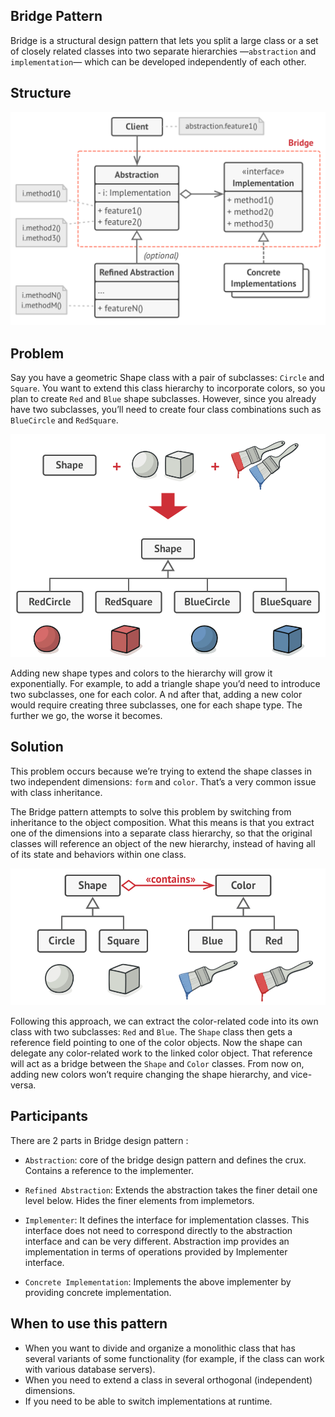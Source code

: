 ## Bridge Pattern
Bridge is a structural design pattern that lets you split a large class or a set of closely related classes into two 
separate hierarchies —`abstraction` and `implementation`— which can be developed independently of each other.

## Structure
![](../../../../../../../../docs/img/bridge-pattern.png)

## Problem
Say you have a geometric Shape class with a pair of subclasses: `Circle` and `Square`. 
You want to extend this class hierarchy to incorporate colors, so you plan to create `Red` and `Blue` shape subclasses. 
However, since you already have two subclasses, you’ll need to create four class combinations such as `BlueCircle` and 
`RedSquare`.

![](../../../../../../../../docs/img/bridge-pattern-problem.png)

Adding new shape types and colors to the hierarchy will grow it exponentially. 
For example, to add a triangle shape you’d need to introduce two subclasses, one for each color. A
nd after that, adding a new color would require creating three subclasses, one for each shape type. 
The further we go, the worse it becomes.

## Solution
This problem occurs because we’re trying to extend the shape classes in two independent dimensions: `form` and `color`. 
That’s a very common issue with class inheritance.

The Bridge pattern attempts to solve this problem by switching from inheritance to the object composition. 
What this means is that you extract one of the dimensions into a separate class hierarchy, so that the original classes 
will reference an object of the new hierarchy, instead of having all of its state and behaviors within one class.

![](../../../../../../../../docs/img/bridge-pattern-solution.png)

Following this approach, we can extract the color-related code into its own class with two subclasses: `Red` and `Blue`.
The `Shape` class then gets a reference field pointing to one of the color objects. Now the shape can delegate any 
color-related work to the linked color object. That reference will act as a bridge between the `Shape` and `Color` 
classes. From now on, adding new colors won’t require changing the shape hierarchy, and vice-versa.

## Participants
There are 2 parts in Bridge design pattern :

- `Abstraction`: core of the bridge design pattern and defines the crux. Contains a reference to the implementer.

- `Refined Abstraction`: Extends the abstraction takes the finer detail one level below. Hides the finer elements from
 implemetors.

- `Implementer`: It defines the interface for implementation classes. This interface does not need to correspond
 directly to the abstraction interface and can be very different. Abstraction imp provides an implementation in terms of operations provided by Implementer interface.

- `Concrete Implementation`: Implements the above implementer by providing concrete implementation.

## When to use this pattern
- When you want to divide and organize a monolithic class that has several variants of some functionality 
(for example, if the class can work with various database servers).
- When you need to extend a class in several orthogonal (independent) dimensions.
- If you need to be able to switch implementations at runtime. 


